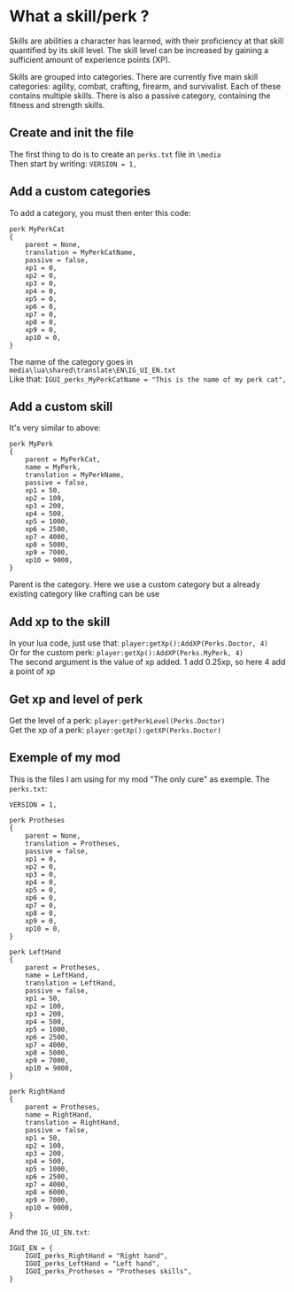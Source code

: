# What a skill/perk ?
Skills are abilities a character has learned, with their proficiency at that skill quantified by its skill level. The skill level can be increased by gaining a sufficient amount of experience points (XP).

Skills are grouped into categories. There are currently five main skill categories: agility, combat, crafting, firearm, and survivalist. Each of these contains multiple skills. There is also a passive category, containing the fitness and strength skills.


## Create and init the file
The first thing to do is to create an `perks.txt` file in `\media`  
Then start by writing: `VERSION = 1,`  


## Add a custom categories
To add a category, you must then enter this code:
```
perk MyPerkCat
{
	parent = None,
	translation = MyPerkCatName,
	passive = false,
	xp1 = 0,
	xp2 = 0,
	xp3 = 0,
	xp4 = 0,
	xp5 = 0,
	xp6 = 0,
	xp7 = 0,
	xp8 = 0,
	xp9 = 0,
	xp10 = 0,
}
```
The name of the category goes in `media\lua\shared\translate\EN\IG_UI_EN.txt`  
Like that: `IGUI_perks_MyPerkCatName = "This is the name of my perk cat",`


## Add a custom skill
It's very similar to above:
```
perk MyPerk
{
	parent = MyPerkCat,
	name = MyPerk,
	translation = MyPerkName,
	passive = false,
	xp1 = 50,
	xp2 = 100,
	xp3 = 200,
	xp4 = 500,
	xp5 = 1000,
	xp6 = 2500,
	xp7 = 4000,
	xp8 = 5000,
	xp9 = 7000,
	xp10 = 9000,
}
```  
Parent is the category. Here we use a custom category but a already existing category like crafting can be use


## Add xp to the skill
In your lua code, just use that: `player:getXp():AddXP(Perks.Doctor, 4)`  
Or for the custom perk: `player:getXp():AddXP(Perks.MyPerk, 4)`  
The second argument is the value of xp added. 1 add 0.25xp, so here 4 add a point of xp


## Get xp and level of perk
Get the level of a perk: `player:getPerkLevel(Perks.Doctor)`  
Get the xp of a perk: `player:getXp():getXP(Perks.Doctor)`

## Exemple of my mod
This is the files I am using for my mod "The only cure" as exemple.
The `perks.txt`:
```
VERSION = 1,

perk Protheses
{
	parent = None,
	translation = Protheses,
	passive = false,
	xp1 = 0,
	xp2 = 0,
	xp3 = 0,
	xp4 = 0,
	xp5 = 0,
	xp6 = 0,
	xp7 = 0,
	xp8 = 0,
	xp9 = 0,
	xp10 = 0,
}

perk LeftHand
{
	parent = Protheses,
	name = LeftHand,
	translation = LeftHand,
	passive = false,
	xp1 = 50,
	xp2 = 100,
	xp3 = 200,
	xp4 = 500,
	xp5 = 1000,
	xp6 = 2500,
	xp7 = 4000,
	xp8 = 5000,
	xp9 = 7000,
	xp10 = 9000,
}

perk RightHand
{
	parent = Protheses,
	name = RightHand,
	translation = RightHand,
	passive = false,
	xp1 = 50,
	xp2 = 100,
	xp3 = 200,
	xp4 = 500,
	xp5 = 1000,
	xp6 = 2500,
	xp7 = 4000,
	xp8 = 6000,
	xp9 = 7000,
	xp10 = 9000,
}
```
And the `IG_UI_EN.txt`:
```
IGUI_EN = {
    IGUI_perks_RightHand = "Right hand",
    IGUI_perks_LeftHand = "Left hand",
    IGUI_perks_Protheses = "Protheses skills",
}
```
